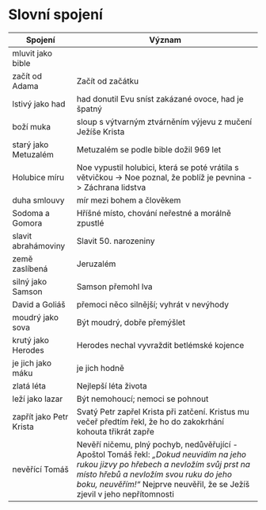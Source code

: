 # Slovní spojení
| Spojení                 | Význam                                                                                                                                                                                                                                                      |
| ----------------------- | ----------------------------------------------------------------------------------------------------------------------------------------------------------------------------------------------------------------------------------------------------------- |
| mluvit jako bible       |                                                                                                                                                                                                                                                             |
| začít od Adama          | Začít od začátku                                                                                                                                                                                                                                            |
| lstivý jako had         | had donutil Evu sníst zakázané ovoce, had je špatný                                                                                                                                                                                                         |
| boží muka               | sloup s výtvarným ztvárněním výjevu z mučení Ježíše Krista                                                                                                                                                                                                  |
| starý jako Metuzalém    | Metuzalém se podle bible dožil 969 let                                                                                                                                                                                                                      |
| Holubice míru           | Noe vypustil holubici, která se poté vrátila s větvičkou -> Noe poznal, že poblíž je pevnina -> Záchrana lidstva                                                                                                                                            |
| duha smlouvy            | mír mezi bohem a člověkem                                                                                                                                                                                                                                   |
| Sodoma a Gomora         | Hříšné místo, chování neřestné a morálně zpustlé                                                                                                                                                                                                            |
| slavit abrahámoviny     | Slavit 50. narozeniny                                                                                                                                                                                                                                       |
| země zaslíbená          | Jeruzalém                                                                                                                                                                                                                                                   |
| silný jako Samson       | Samson přemohl lva                                                                                                                                                                                                                                          |
| David a Goliáš          | přemoci něco silnější; vyhrát v nevýhody                                                                                                                                                                                                                    |
| moudrý jako sova        | Být moudrý, dobře přemýšlet                                                                                                                                                                                                                                 |
| krutý jako Herodes      | Herodes nechal vyvraždit betlémské kojence                                                                                                                                                                                                                  |
| je jich jako máku       | je jich hodně                                                                                                                                                                                                                                               |
| zlatá léta              | Nejlepší léta života                                                                                                                                                                                                                                        |
| leží jako lazar         | Být nemohoucí; nemoci se pohnout                                                                                                                                                                                                                            |
| zapřít jako Petr Krista | Svatý Petr zapřel Krista při zatčení. Kristus mu večeř předtím řekl, že ho do zakokrhání kohouta třikrát zapře                                                                                                                                              |
| nevěřící Tomáš          | Nevěří ničemu, plný pochyb, nedůvěřující - Apoštol Tomáš řekl: _„Dokud neuvidím na jeho rukou jizvy po hřebech a nevložím svůj prst na místo hřebů a nevložím svou ruku do jeho boku, neuvěřím!“_ Nejprve neuvěřil, že se Ježíš zjevil v jeho nepřítomnosti |
